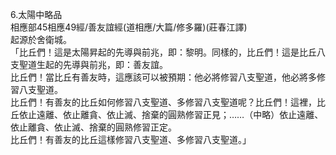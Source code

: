 6.太陽中略品  
相應部45相應49經/善友誼經(道相應/大篇/修多羅)(莊春江譯)  
起源於舍衛城。  
「比丘們！這是太陽昇起的先導與前兆，即：黎明。同樣的，比丘們！這是比丘八支聖道生起的先導與前兆，即：善友誼。  
比丘們！當比丘有善友時，這應該可以被預期：他必將修習八支聖道，他必將多修習八支聖道。  
比丘們！有善友的比丘如何修習八支聖道、多修習八支聖道呢？比丘們！這裡，比丘依止遠離、依止離貪、依止滅、捨棄的圓熟修習正見；……（中略）依止遠離、依止離貪、依止滅、捨棄的圓熟修習正定。  
比丘們！有善友的比丘這樣修習八支聖道、多修習八支聖道。」  
  
  
